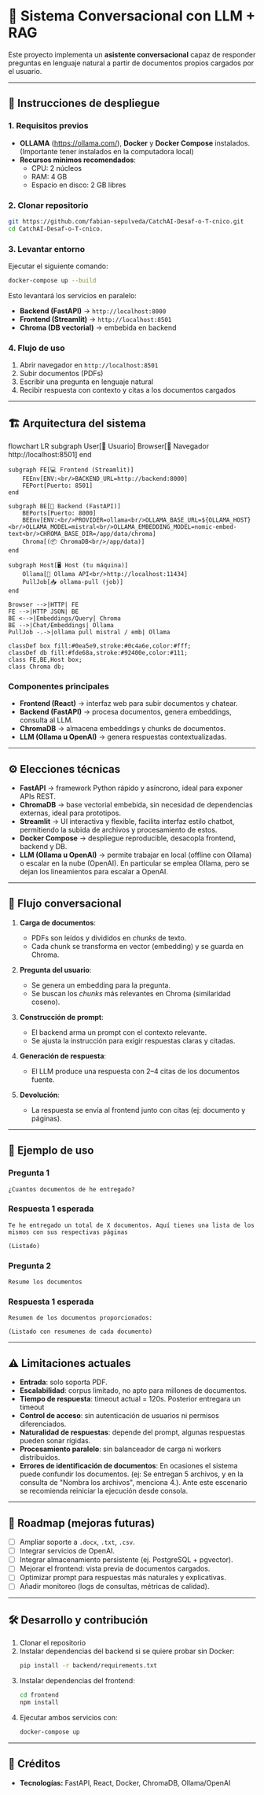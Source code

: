 # 🧠 Sistema Conversacional con LLM + RAG

Este proyecto implementa un **asistente conversacional** capaz de responder preguntas en lenguaje natural a partir de documentos propios cargados por el usuario.  

---

## 🚀 Instrucciones de despliegue

### 1. Requisitos previos
- **OLLAMA** (https://ollama.com/), **Docker** y **Docker Compose** instalados.  
(Importante tener instalados en la computadora local)
- **Recursos mínimos recomendados**:
  - CPU: 2 núcleos
  - RAM: 4 GB
  - Espacio en disco: 2 GB libres

### 2. Clonar repositorio
```bash
git https://github.com/fabian-sepulveda/CatchAI-Desaf-o-T-cnico.git
cd CatchAI-Desaf-o-T-cnico.
```

### 3. Levantar entorno
Ejecutar el siguiente comando:

```bash
docker-compose up --build
```

Esto levantará los servicios en paralelo:
- **Backend (FastAPI)** → `http://localhost:8000`
- **Frontend (Streamlit)** → `http://localhost:8501`
- **Chroma (DB vectorial)** → embebida en backend

### 4. Flujo de uso
1. Abrir navegador en `http://localhost:8501`  
2. Subir documentos (PDFs)  
3. Escribir una pregunta en lenguaje natural  
4. Recibir respuesta con contexto y citas a los documentos cargados  

---

## 🏗️ Arquitectura del sistema

flowchart LR
    subgraph User[👤 Usuario]
        Browser[🧭 Navegador<br/>http://localhost:8501]
    end

    subgraph FE[💻 Frontend (Streamlit)]
        FEEnv[ENV:<br/>BACKEND_URL=http://backend:8000]
        FEPort[Puerto: 8501]
    end

    subgraph BE[🧠 Backend (FastAPI)]
        BEPorts[Puerto: 8000]
        BEEnv[ENV:<br/>PROVIDER=ollama<br/>OLLAMA_BASE_URL=${OLLAMA_HOST}<br/>OLLAMA_MODEL=mistral<br/>OLLAMA_EMBEDDING_MODEL=nomic-embed-text<br/>CHROMA_BASE_DIR=/app/data/chroma]
        Chroma[(📦 ChromaDB<br/>/app/data)]
    end

    subgraph Host[🖥️ Host (tu máquina)]
        Ollama[🤖 Ollama API<br/>http://localhost:11434]
        PullJob[📥 ollama-pull (job)]
    end

    Browser -->|HTTP| FE
    FE -->|HTTP JSON| BE
    BE <-->|Embeddings/Query| Chroma
    BE -->|Chat/Embeddings| Ollama
    PullJob -.->|ollama pull mistral / emb| Ollama

    classDef box fill:#0ea5e9,stroke:#0c4a6e,color:#fff;
    classDef db fill:#fde68a,stroke:#92400e,color:#111;
    class FE,BE,Host box;
    class Chroma db;




### Componentes principales
- **Frontend (React)** → interfaz web para subir documentos y chatear.  
- **Backend (FastAPI)** → procesa documentos, genera embeddings, consulta al LLM.  
- **ChromaDB** → almacena embeddings y chunks de documentos.  
- **LLM (Ollama u OpenAI)** → genera respuestas contextualizadas.  

---

## ⚙️ Elecciones técnicas

- **FastAPI** → framework Python rápido y asíncrono, ideal para exponer APIs REST.  
- **ChromaDB** → base vectorial embebida, sin necesidad de dependencias externas, ideal para prototipos.  
- **Streamlit** → UI interactiva y flexible, facilita interfaz estilo chatbot, permitiendo la subida de archivos y procesamiento de estos.
- **Docker Compose** → despliegue reproducible, desacopla frontend, backend y DB.  
- **LLM (Ollama u OpenAI)** → permite trabajar en local (offline con Ollama) o escalar en la nube (OpenAI). En particular se emplea Ollama, pero se dejan los lineamientos para escalar a OpenAI.

---

## 💬 Flujo conversacional

1. **Carga de documentos**:  
   - PDFs son leídos y divididos en *chunks* de texto.  
   - Cada chunk se transforma en vector (embedding) y se guarda en Chroma.  

2. **Pregunta del usuario**:  
   - Se genera un embedding para la pregunta.  
   - Se buscan los *chunks* más relevantes en Chroma (similaridad coseno).  

3. **Construcción de prompt**:  
   - El backend arma un prompt con el contexto relevante.  
   - Se ajusta la instrucción para exigir respuestas claras y citadas.  

4. **Generación de respuesta**:  
   - El LLM produce una respuesta con 2–4 citas de los documentos fuente.  

5. **Devolución**:  
   - La respuesta se envía al frontend junto con citas (ej: documento y páginas).  

---

## 📖 Ejemplo de uso

### Pregunta 1
```
¿Cuantos documentos de he entregado?
```

### Respuesta 1 esperada
```
Te he entregado un total de X documentos. Aquí tienes una lista de los mismos con sus respectivas páginas

(Listado)
```

### Pregunta 2
```
Resume los documentos
```

### Respuesta 1 esperada
```
Resumen de los documentos proporcionados:

(Listado con resumenes de cada documento)

```


---

## ⚠️ Limitaciones actuales

- **Entrada**: solo soporta PDF.  
- **Escalabilidad**: corpus limitado, no apto para millones de documentos.  
- **Tiempo de respuesta**: timeout actual = 120s. Posterior entregara un timeout 
- **Control de acceso**: sin autenticación de usuarios ni permisos diferenciados.  
- **Naturalidad de respuestas**: depende del prompt, algunas respuestas pueden sonar rígidas.  
- **Procesamiento paralelo**: sin balanceador de carga ni workers distribuidos.  
- **Errores de identificación de documentos**: En ocasiones el sistema puede confundir los documentos. (ej: Se entregan 5 archivos, y en la consulta de "Nombra los archivos", menciona 4.). Ante este escenario se recomienda reiniciar la ejecución desde consola.
---

## 🚧 Roadmap (mejoras futuras)

- [ ] Ampliar soporte a `.docx`, `.txt`, `.csv`.  
- [ ] Integrar servicios de OpenAI.
- [ ] Integrar almacenamiento persistente (ej. PostgreSQL + pgvector).  
- [ ] Mejorar el frontend: vista previa de documentos cargados.
- [ ] Optimizar prompt para respuestas más naturales y explicativas.  
- [ ] Añadir monitoreo (logs de consultas, métricas de calidad).  

---

## 🛠️ Desarrollo y contribución

1. Clonar el repositorio  
2. Instalar dependencias del backend si se quiere probar sin Docker:  
   ```bash
   pip install -r backend/requirements.txt
   ```  
3. Instalar dependencias del frontend:  
   ```bash
   cd frontend
   npm install
   ```  
4. Ejecutar ambos servicios con:  
   ```bash
   docker-compose up
   ```

---

## 📌 Créditos

- **Tecnologías:** FastAPI, React, Docker, ChromaDB, Ollama/OpenAI  

